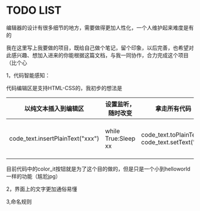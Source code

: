 # TODO LIST

编辑器的设计有很多细节的地方，需要做得更加人性化，一个人维护起来难度是有的

我在这里写上我要做的项目，既给自己做个笔记，留个印象，以后完善，也希望对此感兴趣、想加入进来的你能根据这篇文档，与我一同协作，合力完成这个项目（比个心

1，代码智能感知：

代码编辑区是支持HTML-CSS的，我初步的想法是

| 以纯文本插入到编辑区             | 设置监听，随时改变  | 拿走所有代码                                       | 格式化后立即重新放上去                                       |
| -------------------------------- | ------------------- | -------------------------------------------------- | ------------------------------------------------------------ |
| code_text.insertPlainText("xxx") | while True:Sleep xx | code_text.toPlainText()<br />code_text.setText("") | code_text.append("<font color=\"#FF0000\">" + line + "\n\<\/font> ") |

目前代码中的color_it按钮就是为了这个目的做的，但是只是一个小到helloworld一样的功能（尴尬jpg）

2，界面上的文字更加通俗易懂

3,命名规则
